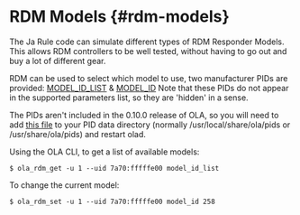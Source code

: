 RDM Models  {#rdm-models}
==========================

The Ja Rule code can simulate different types of RDM Responder Models. This
allows RDM controllers to be well tested, without having to go out and buy a
lot of different gear.

RDM can be used to select which model to use, two manufacturer PIDs are
provided:
[MODEL_ID_LIST](http://rdm.openlighting.org/pid/display?manufacturer=31344&pid=32771)
&
[MODEL_ID](http://rdm.openlighting.org/pid/display?manufacturer=31344&pid=32770)
Note that these PIDs do not appear in the supported parameters list, so they
are 'hidden' in a sense.

The PIDs aren't included in the 0.10.0 release of OLA, so you will need to add [this file](https://raw.githubusercontent.com/OpenLightingProject/ja-rule/master/data/rdm/stellascapes_lightwidgets_number1.proto)
 to your PID data directory (normally /usr/local/share/ola/pids or /usr/share/ola/pids) and restart olad.

Using the OLA CLI, to get a list of available models:
~~~~~
$ ola_rdm_get -u 1 --uid 7a70:fffffe00 model_id_list
~~~~~

To change the current model:
~~~~~
$ ola_rdm_set -u 1 --uid 7a70:fffffe00 model_id 258
~~~~~
